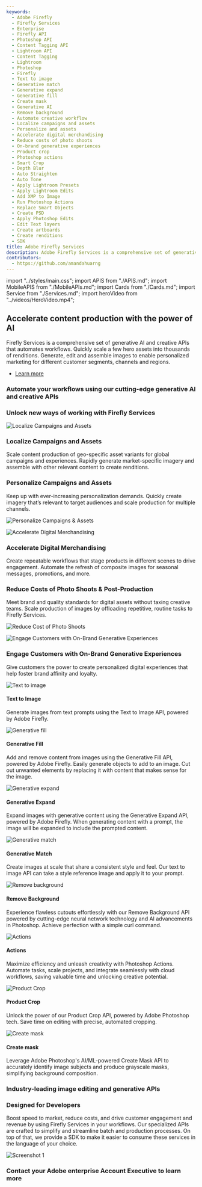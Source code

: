 ```yaml
---
keywords:
  - Adobe Firefly
  - Firefly Services
  - Enterprise
  - Firefly API
  - Photoshop API
  - Content Tagging API
  - Lightroom API
  - Content Tagging
  - Lightroom
  - Photoshop
  - Firefly
  - Text to image
  - Generative match
  - Generative expand
  - Generative fill
  - Create mask
  - Generative AI
  - Remove background
  - Automate creative workflow
  - Localize campaigns and assets
  - Personalize and assets
  - Accelerate digital merchandising
  - Reduce costs of photo shoots
  - On-brand generative experiences
  - Product crop
  - Photoshop actions
  - Smart Crop
  - Depth Blur
  - Auto Straighten
  - Auto Tone
  - Apply Lightroom Presets
  - Apply Lightroom Edits
  - Add XMP to Image
  - Run Photoshop Actions
  - Replace Smart Objects
  - Create PSD
  - Apply Photoshop Edits
  - Edit Text layers
  - Create artboards
  - Create renditions
  - SDK
title: Adobe Firefly Services
description: Adobe Firefly Services is a comprehensive set of generative AI and creative APIs.
contributors:
  - https://github.com/amandahuarng
---
```


import "../styles/main.css";
import APIS from "./APIS.md";
import MobileAPIS from "./MobileAPIs.md";
import Cards from "./Cards.md";
import Service from "./Services.md";
import heroVideo from "../videos/HeroVideo.mp4";

<Hero slots="heading, text, buttons" variant="halfwidth" videoUrl={heroVideo} className="fireflyService-hero" />

## Accelerate content production with the power of AI

Firefly Services is a comprehensive set of generative AI and creative APIs that automates workflows.  Quickly scale a few hero assets into thousands of renditions.  Generate, edit and assemble images to enable personalized marketing for different customer segments, channels and regions.

- [Learn more](https://developer-stage.adobe.com/firefly-services/docs)

<TextBlock slots="heading" className="fireflyAnnouncement" theme="light"/>

### Automate your workflows using our cutting-edge generative AI and creative APIs

<WrapperComponent slots="content" repeat="1" theme="light" className="cardsWrapper" />

<Cards />

<TextBlock slots="heading" className="fireflyAnnouncement creative-cloud-apiWays" theme="lightest"/>

### Unlock new ways of working with Firefly Services

<TextBlock slots="image, heading, text" className="campaigns" />

![Localize Campaigns and Assets](./images/UseCase1_final.png)

### Localize Campaigns and Assets

Scale content production of geo-specific asset variants for global campaigns and experiences. Rapidly generate market-specific imagery and assemble with other relevant content to create renditions.
  
<TextBlock slots="heading, text , image" className="campaigns" />

### Personalize Campaigns and Assets

Keep up with ever-increasing personalization demands. Quickly create imagery that’s relevant to target audiences and scale production for multiple channels.

![Personalize Campaigns & Assets](./images/UseCase2_final.png)

<TextBlock slots="image, heading, text" className="campaigns" />

![Accelerate Digital Merchandising](./images/UseCase3.png)

### Accelerate Digital Merchandising

Create repeatable workflows that stage products in different scenes to drive engagement. Automate the refresh of composite images for seasonal messages, promotions, and more.

<TextBlock slots="heading, text , image" className="campaigns" />

### Reduce Costs of Photo Shoots & Post-Production

Meet brand and quality standards for digital assets without taxing creative teams. Scale production of images by offloading repetitive, routine tasks to Firefly Services.

![Reduce Cost of Photo Shoots](./images/UseCase4_new.png)

<TextBlock slots="image, heading, text" className="campaigns last_campaigns" />

![Engage Customers with On-Brand Generative Experiences](./images/UseCase5_final.png)

### Engage Customers with On-Brand Generative Experiences

Give customers the power to create personalized digital experiences that help foster brand affinity and loyalty.

<Carousel slots="image, heading, text" repeat="8"  theme="light" className="carousel"  />

![Text to image](./images/carousels/text-to-image.png)

#### Text to Image

Generate images from text prompts using the Text to Image API, powered by Adobe Firefly.

![Generative fill](./images/carousels/gen-fill.png)

#### Generative Fill

Add and remove content from images using the Generative Fill API, powered by Adobe Firefly. Easily generate objects to add to an image. Cut out unwanted elements by replacing it with content that makes sense for the image.

![Generative expand](./images/carousels/gen-expand.png)

#### Generative Expand

Expand images with generative content using the Generative Expand API, powered by Adobe Firefly. When generating content with a prompt, the image will be expanded to include the prompted content.

![Generative match](./images/carousels/gen-match.png)

#### Generative Match

Create images at scale that share a consistent style and feel. Our text to image API can take a style reference image and apply it to your prompt.

![Remove background](./images/carousels/remove-bg.png)

#### Remove Background

Experience flawless cutouts effortlessly with our Remove Background API powered by cutting-edge neural network technology and AI advancements in Photoshop. Achieve perfection with a simple curl command.

![Actions](./images/carousels/actions.png)

#### Actions

Maximize efficiency and unleash creativity with Photoshop Actions. Automate tasks, scale projects, and integrate seamlessly with cloud workflows, saving valuable time and unlocking creative potential.

![Product Crop](./images/carousels/product-crop.png)

#### Product Crop

Unlock the power of our Product Crop API, powered by Adobe Photoshop tech. Save time on editing with precise, automated cropping.

![Create mask](./images/carousels/create-mask.png)

#### Create mask

Leverage Adobe Photoshop's AI/ML-powered Create Mask API to accurately identify image subjects and produce grayscale masks, simplifying background composition.

<TextBlock slots="heading" className="fireflyAnnouncement" theme="light"/>

### Industry-leading image editing and generative APIs

<WrapperComponent slots="content" repeat="1" theme="light" className="wrapperForDisplayListItems" />

<APIS />

<WrapperComponent slots="content" repeat="1" theme="light" className="mobileWrapper" />

<MobileAPIS />

<WrapperComponent slots="content" repeat="1" theme="lightest" className="miniproductListWrapper" />

<Service />

<TextBlock slots="heading, text, image" className="designedForDevlopers" />

### Designed for Developers

Boost speed to market, reduce costs, and drive customer engagement and revenue by using Firefly Services in your workflows. Our specialized APIs are crafted to simplify and streamline batch and production processes. On top of that, we provide a SDK to make it easier to consume these services in the language of your choice.

![Screenshot 1](./images/DesignedForDevelopers_image.png)

<TextBlock slots="heading" className="fireflyAnnouncement contactUs" theme="light"/>

### Contact your Adobe enterprise Account Executive to learn more
